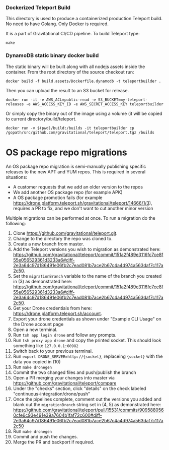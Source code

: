 ### Dockerized Teleport Build

This directory is used to produce a containerized production Teleport build.
No need to have Golang. Only Docker is required.

It is a part of Gravitational CI/CD pipeline. To build Teleport type:

```
make
```

### DynamoDB static binary docker build 

The static binary will be built along with all nodejs assets inside the container.
From the root directory of the source checkout run:
```
docker build -f build.assets/Dockerfile.dynamodb -t teleportbuilder .
```

Then you can upload the result to an S3 bucket for release.
```
docker run -it -e AWS_ACL=public-read -e S3_BUCKET=my-teleport-releases -e AWS_ACCESS_KEY_ID -e AWS_SECRET_ACCESS_KEY teleportbuilder
```

Or simply copy the binary out of the image using a volume (it will be copied to current directory/build/teleport.
```
docker run -v $(pwd)/build:/builds -it teleportbuilder cp /gopath/src/github.com/gravitational/teleport/teleport.tgz /builds
```

# OS package repo migrations

An OS package repo migration is semi-manually publishing specific releases to the new APT and YUM repos. This is required in several situations:
* A customer requests that we add an older version to the repos
* We add another OS package repo (for example APK)
* A OS package promotion fails (for example https://drone.platform.teleport.sh/gravitational/teleport/14666/1/3), requires a PR to fix, and we don't want to cut another minor version

Multiple migrations can be performed at once. To run a migration do the following:
1. Clone https://github.com/gravitational/teleport.git.
2. Change to the directory the repo was cloned to.
3. Create a new branch from master.
4. Add the Teleport versions you wish to migration as demonstrated here: https://github.com/gravitational/teleport/commit/151a2f489e3116fc7ce8f55e056529361d3233a6#diff-2e3a64c97d186491e06fb2c7ead081b7ace2b67c4a4d974a563daf7c117a2c50.
5. Set the `migrationBranch` variable to the name of the branch you created in (3) as demonstrated here: https://github.com/gravitational/teleport/commit/151a2f489e3116fc7ce8f55e056529361d3233a6#diff-2e3a64c97d186491e06fb2c7ead081b7ace2b67c4a4d974a563daf7c117a2c50.
6. Get your Drone credentials from here: https://drone.platform.teleport.sh/account.
7. Export your drone credentials as shown under "Example CLI Usage" on the Drone account page
8. Open a new terminal.
9. Run `tsh app login drone` and follow any prompts.
10. Run `tsh proxy app drone` and copy the printed socket. This should look something like `127.0.0.1:60982`
11. Switch back to your previous terminal.
12. Run `export DRONE_SERVER=http://{socket}`, replaceing `{socket}` with the data you copied in (10)
13. Run `make dronegen`
14. Commit the two changed files and push/publish the branch
15. Open a PR merging your changes into master via https://github.com/gravitational/teleport/compare
16. Under the "checks" section, click "details" on the check labeled "continuous-integration/drone/push"
17. Once the pipelines complete, comment out the versions you added and blank out the `migrationBranch` string set in (4, 5) as demonstrated here: https://github.com/gravitational/teleport/pull/15531/commits/9095880560cfe6c93e491e39a7604b1faf72c600#diff-2e3a64c97d186491e06fb2c7ead081b7ace2b67c4a4d974a563daf7c117a2c50
18. Run `make dronegen`
19. Commit and push the changes.
20. Merge the PR and backport if required.